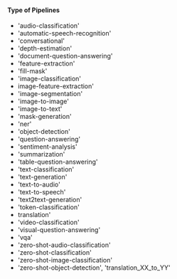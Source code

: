 #### Type of Pipelines
* 'audio-classification'
* 'automatic-speech-recognition'
* 'conversational'
* 'depth-estimation'
* 'document-question-answering'
* 'feature-extraction'
* 'fill-mask'
* 'image-classification'
* image-feature-extraction'
* 'image-segmentation'
* 'image-to-image'
* 'image-to-text'
* 'mask-generation'
* 'ner'
* 'object-detection'
* 'question-answering'
* 'sentiment-analysis'
* 'summarization'
* 'table-question-answering'
* 'text-classification'
* 'text-generation'
* 'text-to-audio'
* 'text-to-speech'
* 'text2text-generation'
* 'token-classification'
* translation'
* 'video-classification'
* 'visual-question-answering'
* 'vqa'
* 'zero-shot-audio-classification'
* 'zero-shot-classification'
* 'zero-shot-image-classification'
* 'zero-shot-object-detection', 'translation_XX_to_YY'